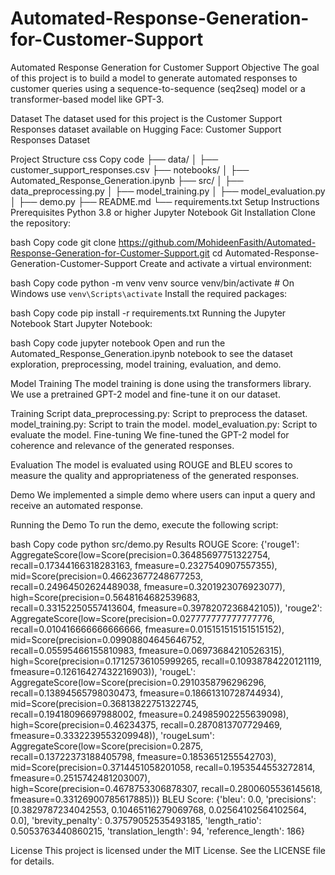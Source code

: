 # Automated-Response-Generation-for-Customer-Support
Automated Response Generation for Customer Support
Objective
The goal of this project is to build a model to generate automated responses to customer queries using a sequence-to-sequence (seq2seq) model or a transformer-based model like GPT-3.

Dataset
The dataset used for this project is the Customer Support Responses dataset available on Hugging Face:
Customer Support Responses Dataset

Project Structure
css
Copy code
├── data/
│   ├── customer_support_responses.csv
├── notebooks/
│   ├── Automated_Response_Generation.ipynb
├── src/
│   ├── data_preprocessing.py
│   ├── model_training.py
│   ├── model_evaluation.py
│   ├── demo.py
├── README.md
└── requirements.txt
Setup Instructions
Prerequisites
Python 3.8 or higher
Jupyter Notebook
Git
Installation
Clone the repository:

bash
Copy code
git clone https://github.com/MohideenFasith/Automated-Response-Generation-for-Customer-Support.git
cd Automated-Response-Generation-Customer-Support
Create and activate a virtual environment:

bash
Copy code
python -m venv venv
source venv/bin/activate   # On Windows use `venv\Scripts\activate`
Install the required packages:

bash
Copy code
pip install -r requirements.txt
Running the Jupyter Notebook
Start Jupyter Notebook:

bash
Copy code
jupyter notebook
Open and run the Automated_Response_Generation.ipynb notebook to see the dataset exploration, preprocessing, model training, evaluation, and demo.

Model Training
The model training is done using the transformers library. We use a pretrained GPT-2 model and fine-tune it on our dataset.

Training Script
data_preprocessing.py: Script to preprocess the dataset.
model_training.py: Script to train the model.
model_evaluation.py: Script to evaluate the model.
Fine-tuning
We fine-tuned the GPT-2 model for coherence and relevance of the generated responses.

Evaluation
The model is evaluated using ROUGE and BLEU scores to measure the quality and appropriateness of the generated responses.

Demo
We implemented a simple demo where users can input a query and receive an automated response.

Running the Demo
To run the demo, execute the following script:

bash
Copy code
python src/demo.py
Results
ROUGE Score: {'rouge1': AggregateScore(low=Score(precision=0.36485697751322754, recall=0.17344166318283163, fmeasure=0.2327540907557355), mid=Score(precision=0.46623677248677253, recall=0.24964502624489038, fmeasure=0.3201923076923077), high=Score(precision=0.5648164682539683, recall=0.33152250557413604, fmeasure=0.3978207236842105)), 'rouge2': AggregateScore(low=Score(precision=0.027777777777777776, recall=0.010416666666666666, fmeasure=0.015151515151515152), mid=Score(precision=0.09908804645646752, recall=0.05595466155810983, fmeasure=0.06973684210526315), high=Score(precision=0.17125736105999265, recall=0.10938784220121119, fmeasure=0.12616427432216903)), 'rougeL': AggregateScore(low=Score(precision=0.2910358796296296, recall=0.13894565798030473, fmeasure=0.18661310728744934), mid=Score(precision=0.36813822751322745, recall=0.19418096697988002, fmeasure=0.24985902255639098), high=Score(precision=0.46234375, recall=0.2870813707729469, fmeasure=0.3332239553209948)), 'rougeLsum': AggregateScore(low=Score(precision=0.2875, recall=0.13722373188405798, fmeasure=0.1853651255542703), mid=Score(precision=0.3714451058201058, recall=0.1953544553272814, fmeasure=0.2515742481203007), high=Score(precision=0.4678753306878307, recall=0.2800605536145618, fmeasure=0.33126900785617885))}
BLEU Score: {'bleu': 0.0, 'precisions': [0.3829787234042553, 0.10465116279069768, 0.02564102564102564, 0.0], 'brevity_penalty': 0.37579052535493185, 'length_ratio': 0.5053763440860215, 'translation_length': 94, 'reference_length': 186}

License
This project is licensed under the MIT License. See the LICENSE file for details.
